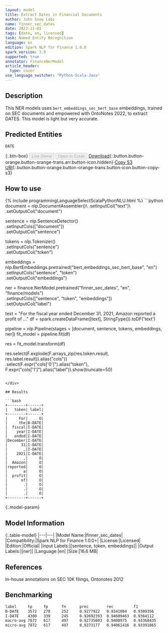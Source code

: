 ```yaml
---
layout: model
title: Extract Dates in Financial Documents
author: John Snow Labs
name: finner_sec_dates
date: 2022-11-01
tags: [date, en, licensed]
task: Named Entity Recognition
language: en
edition: Spark NLP for Finance 1.0.0
spark_version: 3.0
supported: true
annotator: FinanceNerModel
article_header:
  type: cover
use_language_switcher: "Python-Scala-Java"
---
```


## Description

This NER models uses `bert_embeddings_sec_bert_base` embeddings, trained on SEC documents and empowered with OntoNotes 2022, to extract DATES. This model is light but very accurate.

## Predicted Entities

`DATE`

{:.btn-box}
<button class="button button-orange" disabled>Live Demo</button>
<button class="button button-orange" disabled>Open in Colab</button>
[Download](https://s3.amazonaws.com/auxdata.johnsnowlabs.com/finance/models/finner_sec_dates_en_1.0.0_3.0_1667305896514.zip){:.button.button-orange.button-orange-trans.arr.button-icon.hidden}
[Copy S3 URI](s3://auxdata.johnsnowlabs.com/finance/models/finner_sec_dates_en_1.0.0_3.0_1667305896514.zip){:.button.button-orange.button-orange-trans.button-icon.button-copy-s3}

## How to use



<div class="tabs-box" markdown="1">
{% include programmingLanguageSelectScalaPythonNLU.html %}
```python
document = nlp.DocumentAssembler()\
    .setInputCol("text")\
    .setOutputCol("document")

sentence = nlp.SentenceDetector()\
    .setInputCols(["document"])\
    .setOutputCol("sentence")

tokens = nlp.Tokenizer()\
    .setInputCols("sentence")\
    .setOutputCol("token")

embeddings = nlp.BertEmbeddings.pretrained("bert_embeddings_sec_bert_base", "en") \
    .setInputCols("sentence", "token") \
    .setOutputCol("embeddings")

ner = finance.NerModel.pretrained("finner_sec_dates", "en", "finance/models")\
    .setInputCols(["sentence", "token", "embeddings"])\
    .setOutputCol("label")

text  = "For the fiscal year ended December 31, 2021, Amazon reported a profit of ..."
df = spark.createDataFrame([text], StringType()).toDF('text')

pipeline = nlp.Pipeline(stages = [document, sentence, tokens, embeddings, ner])
fit_model = pipeline.fit(df)

res = fit_model.transform(df)

res.select(F.explode(F.arrays_zip(res.token.result, 
                                            res.label.result)).alias("cols")) \
             .select(F.expr("cols['0']").alias("token"),
                     F.expr("cols['1']").alias("label")).show(truncate=50)
```

</div>

## Results

```bash
+--------+------+
|   token| label|
+--------+------+
|     For|     O|
|     the|B-DATE|
|  fiscal|I-DATE|
|    year|I-DATE|
|   ended|I-DATE|
|December|I-DATE|
|      31|I-DATE|
|       ,|I-DATE|
|    2021|I-DATE|
|       ,|     O|
|  Amazon|     O|
|reported|     O|
|       a|     O|
|  profit|     O|
|      of|     O|
|       .|     O|
|       .|     O|
|       .|     O|
+--------+------+
```

{:.model-param}
## Model Information

{:.table-model}
|---|---|
|Model Name:|finner_sec_dates|
|Compatibility:|Spark NLP for Finance 1.0.0+|
|License:|Licensed|
|Edition:|Official|
|Input Labels:|[sentence, token, embeddings]|
|Output Labels:|[ner]|
|Language:|en|
|Size:|16.6 MB|

## References

In-house annotations on SEC 10K filings, Ontonotes 2012

## Benchmarking

```bash
label	  tp	 fp	     fn	     prec	     rec	     f1
B-DATE	  3572	 278	 252	 0.9277922	 0.9341004	 0.9309356
I-DATE	  4300	 339	 245	 0.92692393	 0.94609463	 0.9364112
macro-avg 7872   617     497     0.92735803  0.9400975   0.93368435
micro-avg 7872   617     497     0.9273177   0.94061416  0.93391865
```